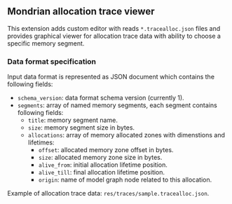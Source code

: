 ## Mondrian allocation trace viewer

This extension adds custom editor with reads `*.tracealloc.json` files and provides graphical viewer for allocation trace data with ability to choose a specific memory segment.

### Data format specification

Input data format is represented as JSON document which contains the following fields:

* `schema_version`: data format schema version (currently 1).
* `segments`: array of named memory segments, each segment contains following fields:
  * `title`: memory segment name.
  * `size`: memory segment size in bytes.
  * `allocations`: array of memory allocated zones with dimenstions and lifetimes:
    * `offset`: allocated memory zone offset in bytes.
    * `size`: allocated memory zone size in bytes.
    * `alive_from`: initial allocation lifetime position.
    * `alive_till`: final allocation lifetime position.
    * `origin`: name of model graph node related to this allocation.

Example of allocation trace data: `res/traces/sample.tracealloc.json`.
